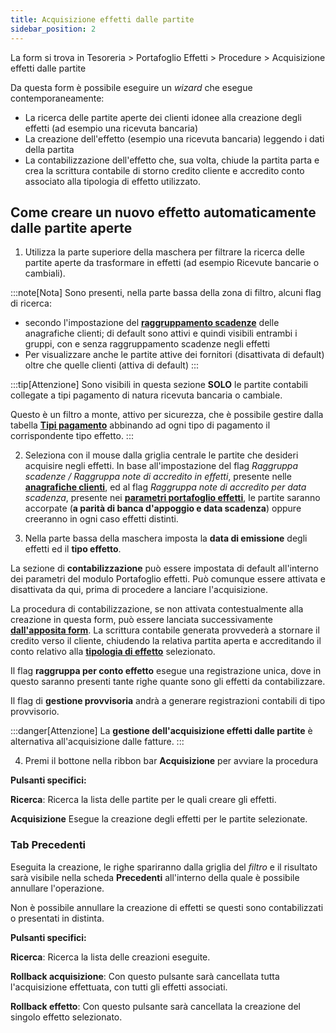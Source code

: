 ```yaml
---
title: Acquisizione effetti dalle partite
sidebar_position: 2
---
```


La form si trova in Tesoreria > Portafoglio Effetti > Procedure > Acquisizione effetti dalle partite

Da questa form è possibile eseguire un *wizard* che esegue contemporaneamente:

- La ricerca delle partite aperte dei clienti idonee alla creazione degli effetti (ad esempio una ricevuta bancaria)
- La creazione dell'effetto (esempio una ricevuta bancaria) leggendo i dati della partita
- La contabilizzazione dell'effetto che,  sua volta, chiude la partita parta e crea la scrittura contabile di storno credito cliente e accredito conto associato alla tipologia di effetto utilizzato.

## Come creare un nuovo effetto automaticamente dalle partite aperte

1. Utilizza la parte superiore della maschera per filtrare la ricerca delle partite aperte da trasformare in effetti (ad esempio Ricevute bancarie o cambiali). 

:::note[Nota]
Sono presenti, nella parte bassa della zona di filtro, alcuni flag di ricerca: 

- secondo l'impostazione del [**raggruppamento scadenze**](/docs/erp-home/registers/contacts/create-new-contact/accounting-data/customer-vendors-data/payments) delle anagrafiche clienti; di default sono attivi e quindi visibili entrambi i gruppi, con e senza raggruppamento scadenze negli effetti
-  Per visualizzare anche le partite attive dei fornitori (disattivata di default) oltre che quelle clienti (attiva di default)
:::

:::tip[Attenzione]
Sono visibili in questa sezione **SOLO** le partite contabili collegate a tipi pagamento di natura ricevuta bancaria o cambiale.

Questo è un filtro a monte, attivo per sicurezza, che è possibile gestire dalla tabella [**Tipi pagamento**](/docs/configurations/tables/general-settings/payment-types) abbinando ad ogni tipo di pagamento il corrispondente tipo effetto.
:::

2. Seleziona con il mouse dalla griglia centrale le partite che desideri acquisire negli effetti. In base all'impostazione del flag *Raggruppa scadenze / Raggruppa note di accredito in effetti*, presente nelle [**anagrafiche clienti**](/docs/erp-home/registers/contacts/create-new-contact/accounting-data/customer-vendors-data/payments), ed al flag *Raggruppa note di accredito per data scadenza*, presente nei [**parametri portafoglio effetti**](/docs/configurations/parameters/treasury/bills-portfolio-parameters), le partite saranno accorpate (**a parità di banca d'appoggio e data scadenza**) oppure creeranno in ogni caso effetti distinti.



3. Nella parte bassa della maschera imposta la **data di emissione** degli effetti ed il **tipo effetto**.

La sezione di **contabilizzazione** può essere impostata di default all'interno dei parametri del modulo Portafoglio effetti. Può comunque essere attivata e disattivata da qui, prima di procedere a lanciare l'acquisizione.

La procedura di contabilizzazione, se non attivata contestualmente alla creazione in questa form, può essere lanciata successivamente [**dall'apposita form**](/docs/treasury/bills-holding/accounting/bills-accounting). La scrittura contabile generata provvederà a stornare il credito verso il cliente, chiudendo la relativa partita aperta e accreditando il conto relativo alla [**tipologia di effetto**](/docs/configurations/tables/treasury/bills-portfolio-module-tables/bills-types) selezionato.

Il flag  **raggruppa per conto effetto**  esegue una registrazione unica, dove in questo saranno presenti tante righe quante sono gli effetti da contabilizzare.

Il flag di **gestione provvisoria** andrà a generare registrazioni contabili di tipo provvisorio.

:::danger[Attenzione]
La **gestione dell'acquisizione effetti dalle partite** è alternativa all'acquisizione dalle fatture.
:::

4. Premi il bottone nella ribbon bar **Acquisizione** per avviare la procedura


**Pulsanti specifici:**

**Ricerca**: Ricerca la lista delle partite per le quali creare gli effetti.

**Acquisizione** Esegue la creazione degli effetti per le partite selezionate.

### Tab Precedenti

Eseguita la creazione, le righe spariranno dalla griglia del *filtro* e il risultato sarà visibile nella scheda **Precedenti** all'interno della quale è possibile annullare l'operazione. 

Non è possibile annullare la creazione di effetti se questi sono contabilizzati o presentati in distinta.


**Pulsanti specifici:**

**Ricerca**: Ricerca la lista delle creazioni eseguite.

**Rollback acquisizione**: Con questo pulsante sarà cancellata tutta l'acquisizione effettuata, con tutti gli effetti associati.

**Rollback effetto**: Con questo pulsante sarà cancellata la creazione del singolo effetto selezionato.






